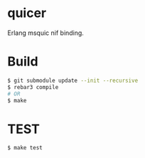 # quicer

Erlang msquic nif binding.

# Build

``` sh
$ git submodule update --init --recursive
$ rebar3 compile 
# OR
$ make

```

# TEST

``` sh
$ make test
```

